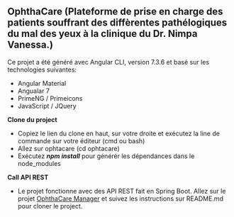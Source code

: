 ## OphthaCare (Plateforme de prise en charge des patients souffrant des diffèrentes pathélogiques du mal des yeux à la clinique du Dr. Nimpa Vanessa.)

Ce projet a été généré avec Angular CLI, version 7.3.6 et basé sur les technologies suivantes:
- Angular Material
- Angualar 7
- PrimeNG / Primeicons
- JavaScript / JQuery

**Clone du project**
- Copiez le lien du clone en haut, sur votre droite et exécutez la line de commande sur votre éditeur (cmd ou bash)
- Allez sur ophtacare (cd ophtacare)
- Exécutez **_npm install_** pour générér les dépendances dans le node_modules

**Call API REST**
- Le projet fonctionne avec des API REST fait en Spring Boot. Allez sur le projet [OphthaCare Manager](https://github.com/randrin/OphthaCare_Manager) et suivez les instructions sur README.md pour cloner le project.
